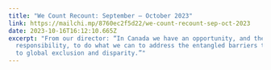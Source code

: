```yaml
---
title: "We Count Recount: September – October 2023"
link: https://mailchi.mp/8760ec2f5d22/we-count-recount-sep-oct-2023
date: 2023-10-16T16:12:10.665Z
excerpt: "From our director: “In Canada we have an opportunity, and thereby a
  responsibility, to do what we can to address the entangled barriers that lead
  to global exclusion and disparity.”"
---
```

